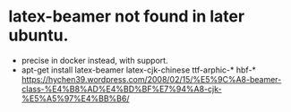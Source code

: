 # latex-beamer not found in later ubuntu.
 - precise in docker instead, with support.
 - apt-get install latex-beamer latex-cjk-chinese ttf-arphic-* hbf-*
<br> https://hychen39.wordpress.com/2008/02/15/%E5%9C%A8-beamer-class-%E4%B8%AD%E4%BD%BF%E7%94%A8-cjk-%E5%A5%97%E4%BB%B6/
